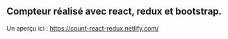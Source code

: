 ## Compteur réalisé avec react, redux et bootstrap.

Un aperçu ici : https://count-react-redux.netlify.com/
